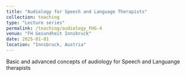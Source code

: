 ```yaml
---
title: "Audiology for Speech and Language Therapists"
collection: teaching
type: "Lecture series"
permalink: /teaching/audiology_FHG-4
venue: "FH Gesundheit Innsbruck"
date: 2025-01-01
location: "Innsbruck, Austria"
---
```


Basic and advanced concepts of audiology for Speech and Languange therapists

